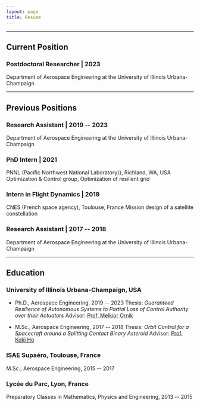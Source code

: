 ```yaml
---
layout: page
title: Resume
---
```



---

## Current Position

### Postdoctoral Researcher | 2023
Department of Aerospace Engineering at the University of Illinois Urbana-Champaign

---

## Previous Positions

### Research Assistant | 2019 -- 2023
Department of Aerospace Engineering at the University of Illinois Urbana-Champaign

### PhD Intern | 2021
PNNL (Pacific Northwest National Laboratory)}, Richland, WA, USA
Optimization & Control group, Optimization of resilient grid 

### Intern in Flight Dynamics | 2019
CNES (French space agency), Toulouse, France
Mission design of a satellite constellation

### Research Assistant | 2017 -- 2018
Department of Aerospace Engineering at the University of Illinois Urbana-Champaign


---

## Education

### University of Illinois Urbana-Champaign, USA
- Ph.D., Aerospace Engineering, 2019 -- 2023
  Thesis: *Guaranteed Resilience of Autonomous Systems to Partial Loss of Control Authority over their Actuators*
  Advisor: [Prof. Melkior Ornik](https://mornik.web.illinois.edu/)

- M.Sc., Aerospace Engineering, 2017 -- 2018
  Thesis: *Orbit Control for a Spacecraft around a Splitting Contact Binary Asteroid*
  Advisor: [Prof. Koki Ho](https://ae.gatech.edu/directory/person/koki-ho)


### ISAE Supaéro, Toulouse, France 
M.Sc., Aerospace Engineering, 2015 -- 2017

### Lycée du Parc, Lyon, France 
Preparatory Classes in Mathematics, Physics and Engineering, 2013 -- 2015
